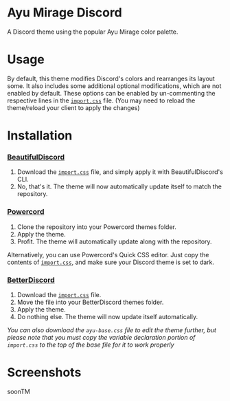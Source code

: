 # Ayu Mirage Discord

A Discord theme using the popular Ayu Mirage color palette.

# Usage

By default, this theme modifies Discord's colors and rearranges its layout some. It also includes some additional optional modifications, which are not enabled by default. These options can be enabled by un-commenting the respective lines in the [`import.css`](https://github.com/sardonicism-04/ayu-mirage-discord/blob/main/import.css) file. (You may need to reload the theme/reload your client to apply the changes)

# Installation

### [BeautifulDiscord](https://github.com/leovoel/BeautifulDiscord)

1. Download the [`import.css`](https://github.com/sardonicism-04/ayu-mirage-discord/blob/main/import.css) file, and simply apply it with BeautifulDiscord's CLI.
2. No, that's it. The theme will now automatically update itself to match the repository.

### [Powercord](https://powercord.dev/)

1. Clone the repository into your Powercord themes folder.
2. Apply the theme.
3. Profit. The theme will automatically update along with the repository.

Alternatively, you can use Powercord's Quick CSS editor. Just copy the contents of [`import.css`](https://github.com/sardonicism-04/ayu-mirage-discord/blob/main/import.css), and make sure your Discord theme is set to dark.

### [BetterDiscord](https://github.com/rauenzi/BetterDiscordApp)

1. Download the [`import.css`](https://github.com/sardonicism-04/ayu-mirage-discord/blob/main/import.css) file.
2. Move the file into your BetterDiscord themes folder.
3. Apply the theme.
4. Do nothing else. The theme will now update itself automatically.

*You can also download the `ayu-base.css` file to edit the theme further, but please note that you must copy the variable declaration portion of `import.css` to the top of the base file for it to work properly*

# Screenshots

soonTM
